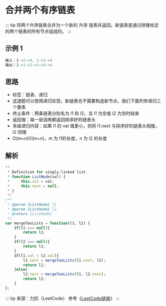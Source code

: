 # 合并两个有序链表

::: tip 将两个升序链表合并为一个新的 升序 链表并返回。新链表是通过拼接给定的两个链表的所有节点组成的。 
:::

## 示例 1
```JavaScript
输入：1->2->4, 1->3->4
输出：1->1->2->3->4->4
```

## 思路

- 标签：链表、递归
- 这道题可以使用递归实现，新链表也不需要构造新节点，我们下面列举递归三个要素
- 终止条件：两条链表分别名为 l1 和 l2，当 l1 为空或 l2 为空时结束
- 返回值：每一层调用都返回排序好的链表头
- 本级递归内容：如果 l1 的 val 值更小，则将 l1.next 与排序好的链表头相接，l2 同理
- O(m+n)O(m+n)，m 为 l1的长度，n 为 l2 的长度
## 解析

```JavaScript
**
 * Definition for singly-linked list.
 * function ListNode(val) {
 *     this.val = val;
 *     this.next = null;
 * }
 */
/**
 * @param {ListNode} l1
 * @param {ListNode} l2
 * @return {ListNode}
 */
var mergeTwoLists = function(l1, l2) {
    if(l1 === null){
        return l2;
    }
    if(l2 === null){
        return l1;
    }
    if(l1.val < l2.val){
        l1.next = mergeTwoLists(l1.next, l2);
        return l1;
    }else{
        l2.next = mergeTwoLists(l1, l2.next);
        return l2;
    }
};
```
::: tip 来源：力扣（LeetCode）
参考《[LeetCode链接](https://leetcode-cn.com/problems/merge-two-sorted-lists/solution/hua-jie-suan-fa-21-he-bing-liang-ge-you-xu-lian-bi/)》
:::
